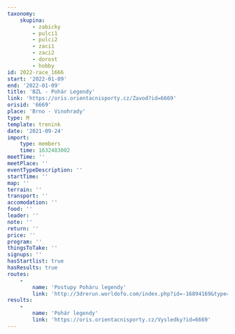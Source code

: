 ```yaml
---
taxonomy:
    skupina:
        - zabicky
        - pulci1
        - pulci2
        - zaci1
        - zaci2
        - dorost
        - hobby
id: 2022-race_1666
start: '2022-01-09'
end: '2022-01-09'
title: 'BZL - Pohár Legendy'
link: 'https://oris.orientacnisporty.cz/Zavod?id=6669'
orisid: '6669'
place: 'Brno - Vinohrady'
type: M
template: trenink
date: '2021-09-24'
import:
    type: members
    time: 1632483002
meetTime: ''
meetPlace: ''
eventTypeDescription: ''
startTime: ''
map: ''
terrain: ''
transport: ''
accomodation: ''
food: ''
leader: ''
note: ''
return: ''
price: ''
program: ''
thingsToTake: ''
signups: ''
hasStartlist: true
hasResults: true
routes:
    -
        name: 'Postupy Poháru legendy'
        link: 'http://3drerun.worldofo.com/index.php?id=-16894169&type=info'
results:
    -
        name: 'Pohár legendy'
        link: 'https://oris.orientacnisporty.cz/Vysledky?id=6669'
---
```


